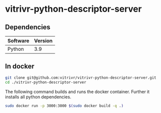 # vitrivr-python-descriptor-server

## Dependencies 
Software    | Version      |
------------|--------------|
Python      | 3.9    |

## In docker
```bash
git clone git@github.com:vitrivr/vitrivr-python-descriptor-server.git
cd ./vitrivr-python-descriptor-server
```

The following command builds and runs the docker container. Further it installs all python dependencies.
```bash
sudo docker run -p 3000:3000 $(sudo docker build -q .)
```
